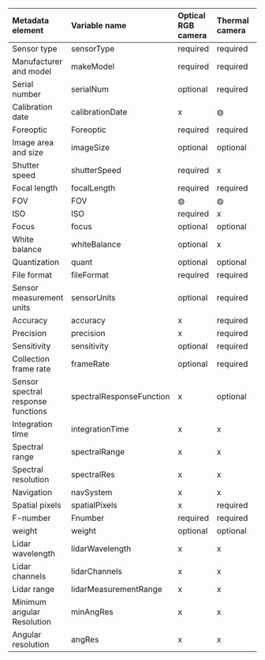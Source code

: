 |**Metadata element**|**Variable name**|**Optical RGB camera**|**Thermal camera**|**Point spectrometer**|**Imaging spectrometer**|**LiDAR**|
|:------|:------|:------|:------|:------|:------|:------|
|Sensor type|sensorType|required|required|required|required|required|
|Manufacturer and model|makeModel|required|required|required|required|required|
|Serial number|serialNum|optional|required|required|required|required|
|Calibration date|calibrationDate|x|&#9677;|&#9677;|&#9677;|&#9677;|
|Foreoptic|Foreoptic|required|required|required|required|x|
|Image area and size|imageSize|optional|optional|x|x|x|
|Shutter speed|shutterSpeed|required|x|x|x|x|
|Focal length|focalLength|required|required|x|x|x|
|FOV|FOV|&#9677;|&#9677;|&#9677;|&#9677;|required|
|ISO|ISO|required|x|x|x|x|
|Focus|focus|optional|optional|x|optional|x|
|White balance|whiteBalance|optional|x|x|x|x|
|Quantization|quant|optional|optional|optional|optional|x|
|File format|fileFormat|required|required|required|required|required|
|Sensor measurement units|sensorUnits|optional|required|required|required|optional|
|Accuracy|accuracy|x|required|required|required|required|
|Precision|precision|x|required|required|required|required|
|Sensitivity|sensitivity|optional|required|required|required|optional|
|Collection frame rate|frameRate|optional|required|x|required|required|
|Sensor spectral response functions|spectralResponseFunction|x|optional|optional|optional|x|
|Integration time|integrationTime|x|x|optional|optional|x|
|Spectral range|spectralRange|x|x|optional|optional|x|
|Spectral resolution|spectralRes|x|x|optional|optional|x|
|Navigation|navSystem|x|x|optional|required|required|
|Spatial pixels|spatialPixels|x|required|x|required|x|
|F-number|Fnumber|required|required|x|optional|x|
|weight|weight|optional|optional|optional|optional|&#9677;|
|Lidar wavelength|lidarWavelength|x|x|x|x|required|
|Lidar channels|lidarChannels|x|x|x|x|required|
|Lidar range|lidarMeasurementRange|x|x|x|x|&#9677;|
|Minimum angular Resolution|minAngRes|x|x|x|x|&#9677;|
|Angular resolution|angRes|x|x|x|x|&#9677;|
